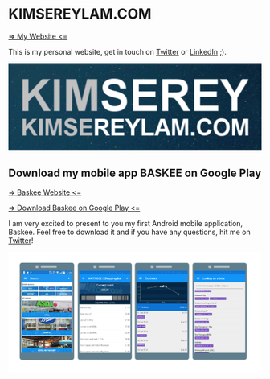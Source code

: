 # KIMSEREYLAM.COM

[=> My Website <=](https://kimsereylam.com)

This is my personal website, get in touch on [Twitter](https://twitter.com/Kimserey_Lam) or [LinkedIn](https://www.linkedin.com/in/kimsereylam) ;).

![logo](https://raw.githubusercontent.com/Kimserey/kimserey.github.io/master/img/readme/kimsereylamcomlogo.png)

## Download my mobile app BASKEE on Google Play

[=> Baskee Website <=](https://kimsereylam.com/baskee)

[=> Download Baskee on Google Play <=](https://play.google.com/store/apps/details?id=com.kimserey.baskee)

I am very excited to present to you my first Android mobile application, Baskee.
Feel free to download it and if you have any questions, hit me on [Twitter](https://twitter.com/Kimserey_Lam)!

![baskee preview](https://raw.githubusercontent.com/Kimserey/kimserey.github.io/master/img/readme/baskee_screenshots.png)
